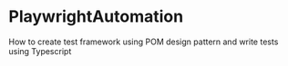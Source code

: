 # PlaywrightAutomation
How to create test framework using POM design pattern and write tests using Typescript
